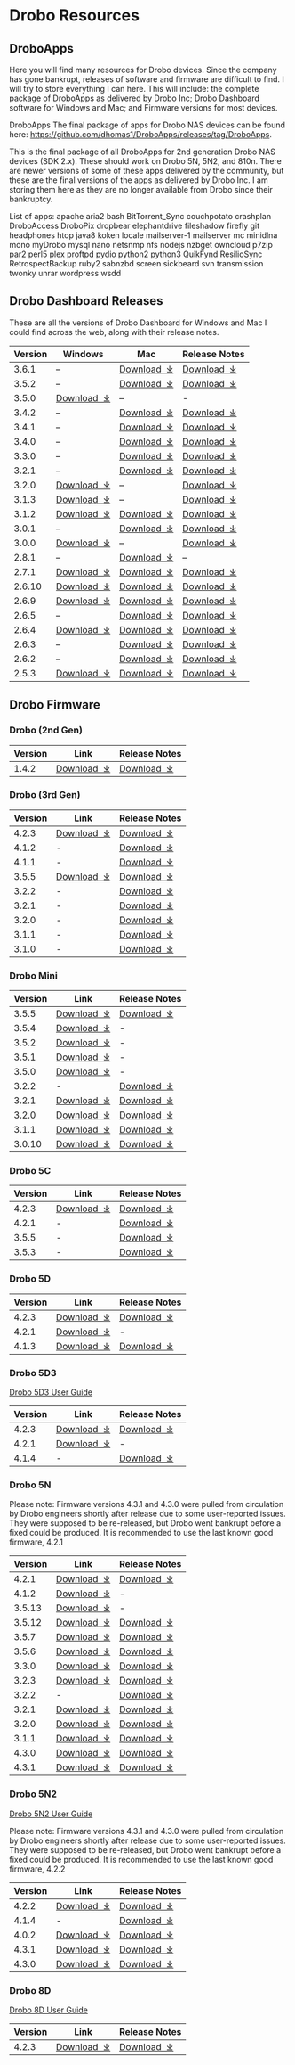 # Drobo Resources
## DroboApps
Here you will find many resources for Drobo devices. Since the company has gone bankrupt, releases of software and firmware are difficult to find. I will try to store everything I can here. This will include: the complete package of DroboApps as delivered by Drobo Inc; Drobo Dashboard software for Windows and Mac; and Firmware versions for most devices.

DroboApps
The final package of apps for Drobo NAS devices can be found here: https://github.com/dhomas1/DroboApps/releases/tag/DroboApps.

This is the final package of all DroboApps for 2nd generation Drobo NAS devices (SDK 2.x). These should work on Drobo 5N, 5N2, and 810n. There are newer versions of some of these apps delivered by the community, but these are the final versions of the apps as delivered by Drobo Inc. I am storing them here as they are no longer available from Drobo since their bankruptcy.

List of apps:
apache
aria2
bash
BitTorrent_Sync
couchpotato
crashplan
DroboAccess
DroboPix
dropbear
elephantdrive
fileshadow
firefly
git
headphones
htop
java8
koken
locale
mailserver-1
mailserver
mc
minidlna
mono
myDrobo
mysql
nano
netsnmp
nfs
nodejs
nzbget
owncloud
p7zip
par2
perl5
plex
proftpd
pydio
python2
python3
QuikFynd
ResilioSync
RetrospectBackup
ruby2
sabnzbd
screen
sickbeard
svn
transmission
twonky
unrar
wordpress
wsdd

## Drobo Dashboard Releases

These are all the versions of Drobo Dashboard for Windows and Mac I could find across the web, along with their release notes.

|Version|Windows|Mac|Release Notes|
|---|------|------|------|
|3.6.1|–|[Download  ⤓](https://github.com/dhomas1/DroboApps/releases/download/DroboDashboard/Drobo-Dashboard-3.6.1.dmg)|[Download  ⤓](https://github.com/dhomas1/DroboApps/releases/download/DroboDashboard/Drobo-Dashboard-release-notes-3.6.1.pdf)|
|3.5.2|–|[Download  ⤓](https://github.com/dhomas1/DroboApps/releases/download/DroboDashboard/Drobo-Dashboard-3.5.2.dmg)|[Download  ⤓](https://github.com/dhomas1/DroboApps/releases/download/DroboDashboard/Drobo-Dashboard-release-notes-3.5.2.pdf)|
|3.5.0|[Download  ⤓](https://github.com/dhomas1/DroboApps/releases/download/WinDashboard/Drobo-Dashboard-3.5.0.exe)|–|-|
|3.4.2|–|[Download  ⤓](https://github.com/dhomas1/DroboApps/releases/download/DroboDashboard/Drobo-Dashboard-3.4.2.dmg)|[Download  ⤓](https://github.com/dhomas1/DroboApps/releases/download/DroboDashboard/Drobo-Dashboard-release-notes-3.4.2.pdf)|
|3.4.1|–|[Download  ⤓](https://github.com/dhomas1/DroboApps/releases/download/DroboDashboard/Drobo-Dashboard-3.4.1.dmg)|[Download  ⤓](https://github.com/dhomas1/DroboApps/releases/download/DroboDashboard/Drobo-Dashboard-release-notes-3.4.1.pdf)|
|3.4.0|–|[Download  ⤓](https://github.com/dhomas1/DroboApps/releases/download/DroboDashboard/Drobo-Dashboard-3.4.0.dmg)|[Download  ⤓](https://github.com/dhomas1/DroboApps/releases/download/DroboDashboard/Drobo-Dashboard-release-notes-3.4.0.pdf)|
|3.3.0|–|[Download  ⤓](https://github.com/dhomas1/DroboApps/releases/download/DroboDashboard/Drobo-Dashboard-3.3.0.dmg)|[Download  ⤓](https://github.com/dhomas1/DroboApps/releases/download/DroboDashboard/Drobo-Dashboard-release-notes-3.3.0.pdf)|
|3.2.1|–|[Download  ⤓](https://github.com/dhomas1/DroboApps/releases/download/DroboDashboard/Drobo-Dashboard-3.2.1.dmg)|[Download  ⤓](https://github.com/dhomas1/DroboApps/releases/download/DroboDashboard/Drobo-Dashboard-release-notes-3.2.1.pdf)|
|3.2.0|[Download  ⤓](https://github.com/dhomas1/DroboApps/releases/download/DroboDashboard/Drobo-Dashboard-3.2.0.exe)|–|[Download  ⤓](https://github.com/dhomas1/DroboApps/releases/download/DroboDashboard/Drobo-Dashboard-release-notes-3.2.0.pdf)|
|3.1.3|[Download  ⤓](https://github.com/dhomas1/DroboApps/releases/download/DroboDashboard/Drobo-Dashboard-3.1.3.exe)|–|[Download  ⤓](https://github.com/dhomas1/DroboApps/releases/download/DroboDashboard/Drobo-Dashboard-release-notes-3.1.3.pdf)|
|3.1.2|[Download  ⤓](https://github.com/dhomas1/DroboApps/releases/download/DroboDashboard/Drobo-Dashboard-3.1.2.exe)|[Download  ⤓](https://github.com/dhomas1/DroboApps/releases/download/DroboDashboard/Drobo-Dashboard-3.1.2.dmg)|[Download  ⤓](https://github.com/dhomas1/DroboApps/releases/download/DroboDashboard/Drobo-Dashboard-release-notes-3.1.2.pdf)|
|3.0.1|–|[Download  ⤓](https://github.com/dhomas1/DroboApps/releases/download/DroboDashboard/Drobo-Dashboard-3.0.1.dmg)|[Download  ⤓](https://github.com/dhomas1/DroboApps/releases/download/DroboDashboard/Drobo-Dashboard-release-notes-3.0.1.pdf)|
|3.0.0|[Download  ⤓](https://github.com/dhomas1/DroboApps/releases/download/DroboDashboard/Drobo-Dashboard-3.0.0.exe)|–|[Download  ⤓](https://github.com/dhomas1/DroboApps/releases/download/DroboDashboard/Drobo-Dashboard-release-notes-3.0.0.pdf)|
|2.8.1|–|[Download  ⤓](https://github.com/dhomas1/DroboApps/releases/download/DroboDashboard/Drobo-Dashboard-2.8.1.dmg)|–|
|2.7.1|[Download  ⤓](https://github.com/dhomas1/DroboApps/releases/download/DroboDashboard/Drobo-Dashboard-2.7.1.exe)|[Download  ⤓](https://github.com/dhomas1/DroboApps/releases/download/DroboDashboard/Drobo-Dashboard-2.7.1.dmg)|[Download  ⤓](https://github.com/dhomas1/DroboApps/releases/download/DroboDashboard/Drobo-Dashboard-release-notes-2.7.1.pdf)|
|2.6.10|[Download  ⤓](https://github.com/dhomas1/DroboApps/releases/download/DroboDashboard/Drobo-Dashboard-2.6.10.exe)|[Download  ⤓](https://github.com/dhomas1/DroboApps/releases/download/DroboDashboard/Drobo-Dashboard-2.6.10.dmg)|[Download  ⤓](https://github.com/dhomas1/DroboApps/releases/download/DroboDashboard/Drobo-Dashboard-release-notes-2.6.10.pdf)|
|2.6.9|[Download  ⤓](https://github.com/dhomas1/DroboApps/releases/download/DroboDashboard/Drobo-Dashboard-2.6.9.exe)|[Download  ⤓](https://github.com/dhomas1/DroboApps/releases/download/DroboDashboard/Drobo-Dashboard-2.6.9.dmg)|[Download  ⤓](https://github.com/dhomas1/DroboApps/releases/download/DroboDashboard/Drobo-Dashboard-release-notes-2.6.9.pdf)|
|2.6.5|–|[Download  ⤓](https://github.com/dhomas1/DroboApps/releases/download/DroboDashboard/Drobo-Dashboard-2.6.5.dmg)|[Download  ⤓](https://github.com/dhomas1/DroboApps/releases/download/DroboDashboard/Drobo-Dashboard-release-notes-2.6.5.pdf)|
|2.6.4|[Download  ⤓](https://github.com/dhomas1/DroboApps/releases/download/DroboDashboard/Drobo-Dashboard-2.6.4.exe)|[Download  ⤓](https://github.com/dhomas1/DroboApps/releases/download/DroboDashboard/Drobo-Dashboard-2.6.4.dmg)|[Download  ⤓](https://github.com/dhomas1/DroboApps/releases/download/DroboDashboard/Drobo-Dashboard-release-notes-2.6.4.pdf)|
|2.6.3|–|[Download  ⤓](https://github.com/dhomas1/DroboApps/releases/download/DroboDashboard/Drobo-Dashboard-2.6.3.dmg)|[Download  ⤓](https://github.com/dhomas1/DroboApps/releases/download/DroboDashboard/Drobo-Dashboard-release-notes-2.6.3.pdf)|
|2.6.2|–|[Download  ⤓](https://github.com/dhomas1/DroboApps/releases/download/DroboDashboard/Drobo-Dashboard-2.6.2.dmg)|[Download  ⤓](https://github.com/dhomas1/DroboApps/releases/download/DroboDashboard/Drobo-Dashboard-release-notes-2.6.2.pdf)|
|2.5.3|[Download  ⤓](https://github.com/dhomas1/DroboApps/releases/download/DroboDashboard/Drobo-Dashboard-2.5.3.exe)|[Download  ⤓](https://github.com/dhomas1/DroboApps/releases/download/DroboDashboard/Drobo-Dashboard-2.5.3.dmg)|[Download  ⤓](https://github.com/dhomas1/DroboApps/releases/download/DroboDashboard/Drobo-Dashboard-release-notes-2.5.3.pdf)|

## Drobo Firmware
### Drobo (2nd Gen)
|Version|Link|Release Notes|
|---|------|------|
|1.4.2|[Download  ⤓](https://github.com/dhomas1/DroboApps/releases/download/Gen2Firmware/Drobo-Gen2-firmware-1.4.2.zip)|[Download  ⤓](https://github.com/dhomas1/DroboApps/releases/download/Gen2Firmware/Drobo-Gen2-release-notes-firmware-1.4.2.pdf)

### Drobo (3rd Gen)
|Version|Link|Release Notes|
|---|------|------|
|4.2.3|[Download  ⤓](https://github.com/dhomas1/DroboApps/releases/download/Gen3Firmware/Drobo-Gen3-firmware-4.2.3.zip)|[Download  ⤓](https://github.com/dhomas1/DroboApps/releases/download/Gen3Firmware/Drobo-Gen3-release-notes-firmware-Drobo-4.2.3.pdf)|
|4.1.2|-|[Download  ⤓](https://github.com/dhomas1/DroboApps/releases/download/Gen3Firmware/Drobo-Gen3-release-notes-firmware-Drobo-4.1.2.pdf)|
|4.1.1|-|[Download  ⤓](https://github.com/dhomas1/DroboApps/releases/download/Gen3Firmware/Drobo-Gen3-release-notes-firmware-Drobo-4.1.1.pdf)|
|3.5.5|[Download  ⤓](https://github.com/dhomas1/DroboApps/releases/download/Gen3Firmware/Drobo-Gen3-firmware-3.5.5.zip)|[Download  ⤓](https://github.com/dhomas1/DroboApps/releases/download/Gen3Firmware/Drobo-Gen3-release-notes-firmware-Drobo-3.5.5.pdf)|
|3.2.2|-|[Download  ⤓](https://github.com/dhomas1/DroboApps/releases/download/Gen3Firmware/Drobo-Gen3-release-notes-firmware-Drobo-3.2.2.pdf)|
|3.2.1|-|[Download  ⤓](https://github.com/dhomas1/DroboApps/releases/download/Gen3Firmware/Drobo-Gen3-release-notes-firmware-Drobo-3.2.1.pdf)|
|3.2.0|-|[Download  ⤓](https://github.com/dhomas1/DroboApps/releases/download/Gen3Firmware/Drobo-Gen3-release-notes-firmware-Drobo-3.2.0.pdf)|
|3.1.1|-|[Download  ⤓](https://github.com/dhomas1/DroboApps/releases/download/Gen3Firmware/Drobo-Gen3-release-notes-firmware-Drobo-3.1.1.pdf)|
|3.1.0|-|[Download  ⤓](https://github.com/dhomas1/DroboApps/releases/download/Gen3Firmware/Drobo-Gen3-release-notes-firmware-Drobo-3.1.0.pdf)|

### Drobo Mini
|Version|Link|Release Notes|
|---|------|------|
|3.5.5|[Download  ⤓](https://github.com/dhomas1/DroboApps/releases/download/MiniFirmware/Drobo-Mini-firmware-3.5.5.zip)|[Download  ⤓](https://github.com/dhomas1/DroboApps/releases/download/MiniFirmware/Drobo-Mini-release-notes-firmware-3.5.5.pdf)|
|3.5.4|[Download  ⤓](https://github.com/dhomas1/DroboApps/releases/download/MiniFirmware/Drobo-Mini-firmware-3.5.4.zip)|-|
|3.5.2|[Download  ⤓](https://github.com/dhomas1/DroboApps/releases/download/MiniFirmware/Drobo-Mini-firmware-3.5.2.zip)|-|
|3.5.1|[Download  ⤓](https://github.com/dhomas1/DroboApps/releases/download/MiniFirmware/Drobo-Mini-firmware-3.5.1.zip)|-|
|3.5.0|[Download  ⤓](https://github.com/dhomas1/DroboApps/releases/download/MiniFirmware/Drobo-Mini-firmware-3.5.0.zip)|-|
|3.2.2|-|[Download  ⤓](https://github.com/dhomas1/DroboApps/releases/download/MiniFirmware/Drobo-Mini-release-notes-firmware-3.2.2.pdf)|
|3.2.1|[Download  ⤓](https://github.com/dhomas1/DroboApps/releases/download/MiniFirmware/Drobo-Mini-firmware-3.2.1.zip)|[Download  ⤓](https://github.com/dhomas1/DroboApps/releases/download/MiniFirmware/Drobo-Mini-release-notes-firmware-3.2.1.pdf)|
|3.2.0|[Download  ⤓](https://github.com/dhomas1/DroboApps/releases/download/MiniFirmware/Drobo-Mini-firmware-3.2.0.zip)|[Download  ⤓](https://github.com/dhomas1/DroboApps/releases/download/MiniFirmware/Drobo-Mini-release-notes-firmware-3.2.0.pdf)|
|3.1.1|[Download  ⤓](https://github.com/dhomas1/DroboApps/releases/download/MiniFirmware/Drobo-Mini-firmware-3.1.1.zip)|[Download  ⤓](https://github.com/dhomas1/DroboApps/releases/download/MiniFirmware/Drobo-Mini-release-notes-firmware-3.1.1.pdf)|
|3.0.10|[Download  ⤓](https://github.com/dhomas1/DroboApps/releases/download/MiniFirmware/Drobo-Mini-firmware-3.0.10.zip)|[Download  ⤓](https://github.com/dhomas1/DroboApps/releases/download/MiniFirmware/Drobo-Mini-release-notes-firmware-3.0.10.pdf)|

### Drobo 5C
|Version|Link|Release Notes|
|---|------|------|
|4.2.3|[Download  ⤓](https://github.com/dhomas1/DroboApps/releases/download/5CFirmware/Drobo-5C-firmware-4.2.3.zip)|[Download  ⤓](https://github.com/dhomas1/DroboApps/releases/download/5CFirmware/Drobo-5C-release-notes-firmware-4.2.3.pdf)|
|4.2.1|-|[Download  ⤓](https://github.com/dhomas1/DroboApps/releases/download/5CFirmware/Drobo-5C-release-notes-firmware-4.2.1.pdf)|
|3.5.5|-|[Download  ⤓](https://github.com/dhomas1/DroboApps/releases/download/5CFirmware/Drobo-5C-release-notes-firmware-3.5.5.pdf)|
|3.5.3|-|[Download  ⤓](https://github.com/dhomas1/DroboApps/releases/download/5CFirmware/Drobo-5C-release-notes-firmware-3.5.3.pdf)|

### Drobo 5D
|Version|Link|Release Notes|
|---|------|------|
|4.2.3|[Download  ⤓](https://github.com/dhomas1/DroboApps/releases/download/5DFirmware/Drobo-5D-firmware-4.2.3.zip)|[Download  ⤓](https://github.com/dhomas1/DroboApps/releases/download/5DFirmware/Drobo-5D-release-notes-firmware-4.2.3.pdf)|
|4.2.1|[Download  ⤓](https://github.com/dhomas1/DroboApps/releases/download/5DFirmware/Drobo-5D-firmware-4.2.1.zip)|-|
|4.1.3|[Download  ⤓](https://github.com/dhomas1/DroboApps/releases/download/5DFirmware/Drobo-5D-firmware-4.1.3.zip)|[Download  ⤓](https://github.com/dhomas1/DroboApps/releases/download/5DFirmware/Drobo-5D-release-notes-firmware-4.1.3.pdf)|

### Drobo 5D3
[Drobo 5D3 User Guide](https://github.com/dhomas1/DroboApps/releases/download/5D3Firmware/Drobo-5D3-user-guide.pdf)

|Version|Link|Release Notes|
|---|------|------|
|4.2.3|[Download  ⤓](https://github.com/dhomas1/DroboApps/releases/download/5D3Firmware/Drobo-5D3-firmware-4.2.3.zip)|[Download  ⤓](https://github.com/dhomas1/DroboApps/releases/download/5D3Firmware/Drobo-5D3-release-notes-firmware-4.2.3.pdf)|
|4.2.1|[Download  ⤓](https://github.com/dhomas1/DroboApps/releases/download/5D3Firmware/Drobo-5D3-firmware-4.2.1.zip)|-|
|4.1.4|-|[Download  ⤓](https://github.com/dhomas1/DroboApps/releases/download/5D3Firmware/Drobo-5D3-release-notes-firmware-4.1.4.pdf)|

### Drobo 5N

Please note: Firmware versions 4.3.1 and 4.3.0 were pulled from circulation by Drobo engineers shortly after release due to some user-reported issues. They were supposed to be re-released, but Drobo went bankrupt before a fixed could be produced. It is recommended to use the last known good firmware, 4.2.1

|Version|Link|Release Notes|
|---|------|------|
|4.2.1|[Download  ⤓](https://github.com/dhomas1/DroboApps/releases/download/5NFirmware/Drobo-5N-firmware-4.2.1.zip)|[Download  ⤓](https://github.com/dhomas1/DroboApps/releases/download/5NFirmware/Drobo-5N-release-notes-firmware-4.2.1.pdf)|
|4.1.2|[Download  ⤓](https://github.com/dhomas1/DroboApps/releases/download/5NFirmware/Drobo-5N-firmware-4.1.2.zip)|-|
|3.5.13|[Download  ⤓](https://github.com/dhomas1/DroboApps/releases/download/5NFirmware/Drobo-5N-firmware-3.5.13.zip)|-|
|3.5.12|[Download  ⤓](https://github.com/dhomas1/DroboApps/releases/download/5NFirmware/Drobo-5N-firmware-3.5.12.zip)|[Download  ⤓](https://github.com/dhomas1/DroboApps/releases/download/5NFirmware/Drobo-5N-release-notes-firmware-3.5.12.pdf)|
|3.5.7|[Download  ⤓](https://github.com/dhomas1/DroboApps/releases/download/5NFirmware/Drobo-5N-firmware-3.5.7.zip)|[Download  ⤓](https://github.com/dhomas1/DroboApps/releases/download/5NFirmware/Drobo-5N-release-notes-firmware-3.5.7.pdf)|
|3.5.6|[Download  ⤓](https://github.com/dhomas1/DroboApps/releases/download/5NFirmware/Drobo-5N-firmware-3.5.6.zip)|[Download  ⤓](https://github.com/dhomas1/DroboApps/releases/download/5NFirmware/Drobo-5N-release-notes-firmware-3.5.6.pdf)|
|3.3.0|[Download  ⤓](https://github.com/dhomas1/DroboApps/releases/download/5NFirmware/Drobo-5N-firmware-3.3.0.zip)|[Download  ⤓](https://github.com/dhomas1/DroboApps/releases/download/5NFirmware/Drobo-5N-release-notes-firmware-3.3.0.pdf)|
|3.2.3|[Download  ⤓](https://github.com/dhomas1/DroboApps/releases/download/5NFirmware/Drobo-5N-firmware-3.2.3.zip)|[Download  ⤓](https://github.com/dhomas1/DroboApps/releases/download/5NFirmware/Drobo-5N-release-notes-firmware-3.2.3.pdf)|
|3.2.2|-|[Download  ⤓](https://github.com/dhomas1/DroboApps/releases/download/5NFirmware/Drobo-5N-release-notes-firmware-3.2.2.pdf)|
|3.2.1|[Download  ⤓](https://github.com/dhomas1/DroboApps/releases/download/5NFirmware/Drobo-5N-firmware-3.2.1.zip)|[Download  ⤓](https://github.com/dhomas1/DroboApps/releases/download/5NFirmware/Drobo-5N-release-notes-firmware-3.2.1.pdf)|
|3.2.0|[Download  ⤓](https://github.com/dhomas1/DroboApps/releases/download/5NFirmware/Drobo-5N-firmware-3.2.0.zip)|[Download  ⤓](https://github.com/dhomas1/DroboApps/releases/download/5NFirmware/Drobo-5N-release-notes-firmware-3.2.0.pdf)|
|3.1.1|[Download  ⤓](https://github.com/dhomas1/DroboApps/releases/download/5NFirmware/Drobo-5N-firmware-3.1.1.zip)|[Download  ⤓](https://github.com/dhomas1/DroboApps/releases/download/5NFirmware/Drobo-5N-release-notes-firmware-3.1.1.pdf)|
|4.3.0|[Download  ⤓](https://github.com/dhomas1/DroboApps/releases/download/5NFirmware/Drobo-5N-firmware-4.3.0.zip)|[Download  ⤓](https://github.com/dhomas1/DroboApps/releases/download/5NFirmware/Drobo-5N-release-notes-firmware-4.3.0.pdf)|
|4.3.1|[Download  ⤓](https://github.com/dhomas1/DroboApps/releases/download/5NFirmware/Drobo-5N-firmware-4.3.1.zip)|[Download  ⤓](https://github.com/dhomas1/DroboApps/releases/download/5NFirmware/Drobo-5N-release-notes-firmware-4.3.1.pdf)|

### Drobo 5N2

[Drobo 5N2 User Guide](https://github.com/dhomas1/DroboApps/releases/download/5N2Firmware/Drobo-5N2-user-guide-en.pdf)

Please note: Firmware versions 4.3.1 and 4.3.0 were pulled from circulation by Drobo engineers shortly after release due to some user-reported issues. They were supposed to be re-released, but Drobo went bankrupt before a fixed could be produced. It is recommended to use the last known good firmware, 4.2.2

|Version|Link|Release Notes|
|---|------|------|
|4.2.2|[Download  ⤓](https://github.com/dhomas1/DroboApps/releases/download/5N2Firmware/Drobo-5N2-firmware-4.2.2.zip)|[Download  ⤓](https://github.com/dhomas1/DroboApps/releases/download/5N2Firmware/Drobo-5N2-release-notes-firmware-4.2.2.pdf)|
|4.1.4|-|[Download  ⤓](https://github.com/dhomas1/DroboApps/releases/download/5N2Firmware/Drobo-5N2-release-notes-firmware-4.1.4.pdf)|
|4.0.2|[Download  ⤓](https://github.com/dhomas1/DroboApps/releases/download/5N2Firmware/Drobo-5N2-firmware-4.0.2.zip)|[Download  ⤓](https://github.com/dhomas1/DroboApps/releases/download/5N2Firmware/Drobo-5N2-release-notes-firmware-4.0.2.pdf)|
|4.3.1|[Download  ⤓](https://github.com/dhomas1/DroboApps/releases/download/5N2Firmware/Drobo-5N2-firmware-4.3.1.zip)|[Download  ⤓](https://github.com/dhomas1/DroboApps/releases/download/5N2Firmware/Drobo-5N2-release-notes-firmware-4.3.1.pdf)|
|4.3.0|[Download  ⤓](https://github.com/dhomas1/DroboApps/releases/download/5N2Firmware/Drobo-5N2-firmware-4.3.0.zip)|[Download  ⤓](https://github.com/dhomas1/DroboApps/releases/download/5N2Firmware/Drobo-5N2-release-notes-firmware-4.3.0.pdf)|

### Drobo 8D

[Drobo 8D User Guide](https://github.com/dhomas1/DroboApps/releases/download/8DFirmware/Drobo-8D-user-guide-en.pdf)

|Version|Link|Release Notes|
|---|------|------|
|4.2.3|[Download  ⤓](https://github.com/dhomas1/DroboApps/releases/download/8DFirmware/Drobo-8D-firmware-4.2.3.zip)|[Download  ⤓](https://github.com/dhomas1/DroboApps/releases/download/8DFirmware/Drobo-8D-release-notes-firmware-4.2.3.pdf)|
